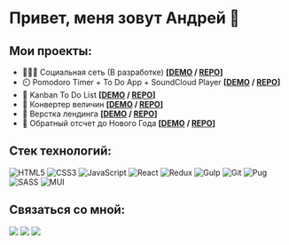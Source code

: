  # Привет, меня зовут Андрей 👋
 
 ## Мои проекты:
 - 👨‍👩‍👧 Социальная сеть (В разработке) **[[DEMO](http://mazurovandre.github.io/) / [REPO](http://github.com/mazurovandre/social-network/)]**
 - ⏲️ Pomodoro Timer + To Do App + SoundCloud Player **[[DEMO](http://mazurovandre.github.io/productivity-booster/) / [REPO](http://github.com/mazurovandre/productivity-booster/)]**
 - 📃 Kanban To Do List **[[DEMO](http://mazurovandre.github.io/kanban-todo/) / [REPO](http://github.com/mazurovandre/kanban-todo/)]**
 - 🧮 Конвертер величин **[[DEMO](http://mazurovandre.github.io/converter-js/) / [REPO](http://github.com/mazurovandre/converter-js/)]**
 - 🧶 Верстка лендинга **[[DEMO](http://mazurovandre.github.io/olympic-landing/) / [REPO](http://github.com/mazurovandre/olympic-landing/)]**
 - 📆 Обратный отсчет до Нового Года **[[DEMO](http://mazurovandre.github.io/new-year-countdown/) / [REPO](http://github.com/mazurovandre/new-year-countdown/)]**

## Стек технологий:
![HTML5](https://img.shields.io/badge/html5-%23E34F26.svg?style=for-the-badge&logo=html5&logoColor=white)
![CSS3](https://img.shields.io/badge/css3-%231572B6.svg?style=for-the-badge&logo=css3&logoColor=white)
![JavaScript](https://img.shields.io/badge/javascript-%23323330.svg?style=for-the-badge&logo=javascript&logoColor=%23F7DF1E)
![React](https://img.shields.io/badge/react-%2320232a.svg?style=for-the-badge&logo=react&logoColor=%2361DAFB)
![Redux](https://img.shields.io/badge/redux-%23593d88.svg?style=for-the-badge&logo=redux&logoColor=white)
![Gulp](https://img.shields.io/badge/GULP-%23CF4647.svg?style=for-the-badge&logo=gulp&logoColor=white)
![Git](https://img.shields.io/badge/git-%23F05033.svg?style=for-the-badge&logo=git&logoColor=white)
![Pug](https://img.shields.io/badge/Pug-FFF?style=for-the-badge&logo=pug&logoColor=A86454)
![SASS](https://img.shields.io/badge/SASS-hotpink.svg?style=for-the-badge&logo=SASS&logoColor=white)
![MUI](https://img.shields.io/badge/MaterialUI-%230081CB.svg?style=for-the-badge&logo=material-ui&logoColor=white)

## Связаться со мной:
<a target="_blank" href="https://www.linkedin.com/in/mazurovandre/"><img src="https://img.shields.io/badge/linkedin-%230077B5.svg?style=for-the-badge&logo=linkedin&logoColor=white"/></a>
<a target="_blank" href="http://t.me/mazurovandre"><img src="https://img.shields.io/badge/Telegram-2CA5E0?style=for-the-badge&logo=telegram&logoColor=white"/></a>
<a target="_blank" href="mailto:mazurovandre@gmail.com"><img src="https://img.shields.io/badge/email-D14836?style=for-the-badge&logo=gmail&logoColor=white"/></a>
